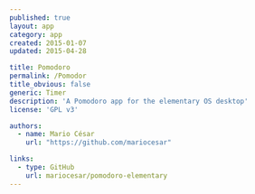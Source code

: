 ```yaml
---
published: true
layout: app
category: app
created: 2015-01-07
updated: 2015-04-28

title: Pomodoro
permalink: /Pomodor
title_obvious: false
generic: Timer
description: 'A Pomodoro app for the elementary OS desktop'
license: 'GPL v3'

authors:
  - name: Mario César
    url: "https://github.com/mariocesar"

links:
  - type: GitHub
    url: mariocesar/pomodoro-elementary
---
```


